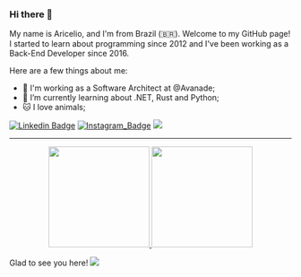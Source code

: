 ### Hi there 👋

My name is Aricelio, and I'm from Brazil (🇧🇷). Welcome to my GitHub page!
I started to learn about programming since 2012 and I've been working as a Back-End Developer since 2016.

Here are a few things about me:
- 🔭 I'm working as a Software Architect at @Avanade;
- 🌱 I’m currently learning about .NET, Rust and Python;
- 🐱 I love animals;

[![Linkedin Badge](https://img.shields.io/badge/-LinkedIn-blue?style=flat-square&logo=Linkedin&logoColor=white&link=https://www.linkedin.com/in/aric%C3%A9lio-de-souza-fernandes-3998aa57/)](https://www.linkedin.com/in/aric%C3%A9lio-de-souza-fernandes-3998aa57/)
[![Instagram_Badge](https://img.shields.io/badge/-Instagram-%23E4405F?style=flat-square&logo=instagram&logoColor=white&link=https://instagram.com/_fernandes.ari)](https://instagram.com/_fernandes.ari)
<a href = "mailto:ariceliodesouza@gmail.com"><img src="https://img.shields.io/badge/Gmail-D14836?style=flat-square&logo=gmail&logoColor=white" target="_blank"></a>

____

<p align="center">
<a href="https://github.com/Aricelio">
  <img height="180em" src="https://github-readme-stats-eight-theta.vercel.app/api?username=Aricelio&show_icons=true&theme=algolia&include_all_commits=true&count_private=true"/>
  <img height="180em" src="https://github-readme-stats-eight-theta.vercel.app/api/top-langs/?username=Aricelio&layout=compact&langs_count=8&theme=algolia"/>
</a>
</p>

<!--
[![Aricelio's github stats](https://github-readme-stats.vercel.app/api?username=Aricelio&theme=dark&show_icons=true&count_private=true)](https://github.com/Aricelio)
-->

Glad to see you here! ![](https://komarev.com/ghpvc/?username=Aricelio&color=2ecc71)
<!--![visitors](https://visitor-badge.glitch.me/badge?page_id=Aricelio.Aricelio) -->


<!--
**Aricelio/Aricelio** is a ✨ _special_ ✨ repository because its `README.md` (this file) appears on your GitHub profile.

Here are some ideas to get you started:

- 🔭 I’m currently working on ...
- 🌱 I’m currently learning ...
- 👯 I’m looking to collaborate on ...
- 🤔 I’m looking for help with ...
- 💬 Ask me about ...
- 📫 How to reach me: ...
- 😄 Pronouns: ...
- ⚡ Fun fact: ...
-->
